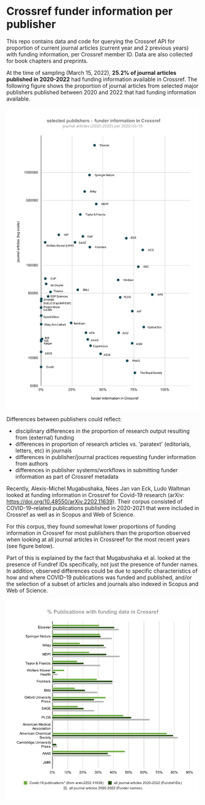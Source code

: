 # Crossref funder information per publisher

This repo contains data and code for querying the Crossref API for proportion of current journal articles (current year and 2 previous years) with funding information, per Crossref member ID. Data are also collected for book chapters and preprints.

At the time of sampling (March 15, 2022), **25.2% of journal articles published in 2020-2022** had funding information available in Crossref. The following figure shows the proportion of journal articles from selected major publishers published between 2020 and 2022 that had funding information available.

![](figures/crossref_members_funder_info.svg)

Differences between publishers could reflect:  
-  disciplinary differences in the proportion of research output resulting from (external) funding  
-  differences in proportion of research articles vs. 'paratext' (editorials, letters, etc) in journals  
-  differences in publisher/journal practices requesting funder information from authors  
-  differences in publisher systems/workflows in submitting funder information as part of Crossref metadata  


Recently, Alexis-Michel Mugabushaka, Nees Jan van Eck, Ludo Waltman looked at funding information in Crossref for Covid-19 research (arXiv: https://doi.org/10.48550/arXiv.2202.11639). Their corpus consisted of COVID-19-related publications published in 2020-2021 that were included in Crossref as well as in Scopus and Web of Science. 

For this corpus, they found somewhat lower proportions of funding information in Crossref for most publishers than the proportion observed when looking at all journal articles in Crossreef for the most recent years (see figure below). 

Part of this is explained by the fact that Mugabushaka et al. looked at the presence of Fundref IDs specifically, not just the presence of funder names. In addition, observed differences could be due to specific characteristics of how and where COVID-19 publications was funded and published, and/or the selection of a subset of articles and journals also indexed in Scopus and Web of Science.    

![**Crossref coverage of funding information - comparison to Covid-19 papers in [arXiv:2202.11639](https://arxiv.org/abs/2202.11639)** ](figures/crossref_funder_info_cf_arxiv_2202_11639.svg)



